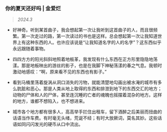### 你的夏天还好吗 | 金爱烂<!-- {docsify-ignore} -->

> *2024.3*

- 好神奇。听到某首曲子，我会想起第一次让我听到这首曲子的人，而且很频繁。第一次走过的路，第一次读过的书也是这样。总会想起第一次让我知道世界上有这种东西的人。也许应该说是“让我知道名字的人的名字”？这东西似乎永远跟随着事物。

- 四四方方的阳光斜斜地照着地板革，我发现有什么东西在正方形里隐隐地荡漾。那是地板映出的游丝的影子，也是在我脚下神秘荡漾的春之气息。我顿时激动地感叹：“啊，原来看不见的东西也有影子。”

- 看到马桶里荡着旋涡从洞口消失的污物，就能清楚地勾画出被水淹的城市有多么肮脏和恶心。那是人类从地上取得的东西和排泄到地下的东西交汇的地方；动物的尸体和人的尸体，甚至连沉睡的亡者的魂魄也摇摆着混杂的地方。这样的地方，谁都不想陷入，也不想进来。

- 城市各个地方都有很多人，高高举手拦住出租车，留下酒醉之后美丽而扭曲的话语当作车费。有时毫无头绪，荒诞不经；有时大放厥词，莫名其妙。这些话语如同闪闪发光的硬币从口中流出。